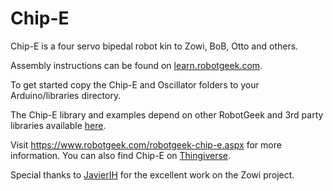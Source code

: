 # Chip-E
Chip-E is a four servo bipedal robot kin to Zowi, BoB, Otto and others. 

Assembly instructions can be found on [learn.robotgeek.com](http://learn.robotgeek.com/projects/297-chip-e-assembly-guide.html).

To get started copy the Chip-E and Oscillator folders to your Arduino/libraries directory.

The Chip-E library and examples depend on other RobotGeek and 3rd party libraries available [here](https://github.com/robotgeek/robotGeekLibrariesAndtools).

Visit https://www.robotgeek.com/robotgeek-chip-e.aspx for more information. You can also find Chip-E on [Thingiverse](http://www.thingiverse.com/thing:1795648).

Special thanks to [JavierIH](https://github.com/JavierIH) for the excellent work on the Zowi project.
